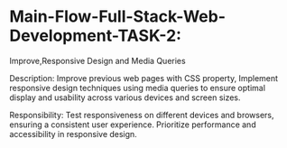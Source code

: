 ﻿# Main-Flow-Full-Stack-Web-Development-TASK-2:
 Improve,Responsive Design and Media Queries

Description:
Improve previous web pages with CSS
property, Implement responsive design
techniques using media queries to ensure
optimal display and usability across
various devices and screen sizes.

Responsibility:
Test responsiveness on different devices
and browsers, ensuring a consistent user
experience. Prioritize performance and
accessibility in responsive design.
